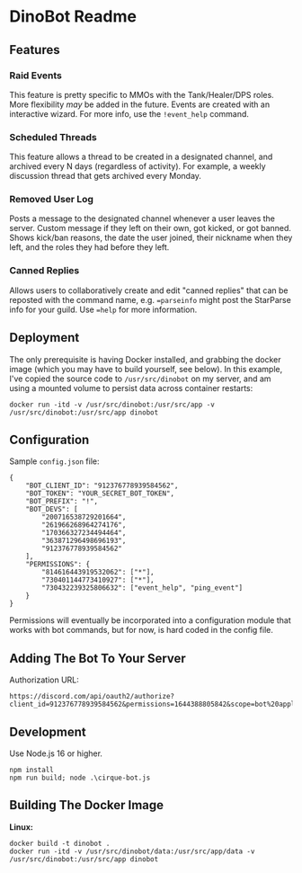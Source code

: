 DinoBot Readme
==============

Features
--------

### Raid Events

This feature is pretty specific to MMOs with the Tank/Healer/DPS roles. More flexibility *may* be added in the future. Events are created with an interactive wizard. For more info, use the `!event_help` command.

### Scheduled Threads

This feature allows a thread to be created in a designated channel, and archived every N days (regardless of activity). For example, a weekly discussion thread that gets archived every Monday.

### Removed User Log

Posts a message to the designated channel whenever a user leaves the server. Custom message if they left on their own, got kicked, or got banned. Shows kick/ban reasons, the date the user joined, their nickname when they left, and the roles they had before they left.

### Canned Replies

Allows users to collaboratively create and edit "canned replies" that can be reposted with the command name, e.g. `=parseinfo` might post the StarParse info for your guild. Use `=help` for more information.

Deployment
----------

The only prerequisite is having Docker installed, and grabbing the docker image (which you may have to build yourself, see below). In this example, I've copied the source code to `/usr/src/dinobot` on my server, and am using a mounted volume to persist data across container restarts:

```
docker run -itd -v /usr/src/dinobot:/usr/src/app -v /usr/src/dinobot:/usr/src/app dinobot
```

Configuration
-------------

Sample `config.json` file:

```
{
    "BOT_CLIENT_ID": "912376778939584562",
    "BOT_TOKEN": "YOUR_SECRET_BOT_TOKEN",
    "BOT_PREFIX": "!",
    "BOT_DEVS": [
        "200716538729201664",
        "261966268964274176",
        "170366327234494464",
        "363871296498696193",
        "912376778939584562"
    ],
    "PERMISSIONS": {
        "814616443919532062": ["*"],
        "730401144773410927": ["*"],
        "730432239325806632": ["event_help", "ping_event"]
    }
}
```

Permissions will eventually be incorporated into a configuration module that works with bot commands, but for now, is hard coded in the config file.

Adding The Bot To Your Server
-----------------------------

Authorization URL:

```
https://discord.com/api/oauth2/authorize?client_id=912376778939584562&permissions=1644388805842&scope=bot%20applications.commands
```

Development
-----------

Use Node.js 16 or higher.

```
npm install
npm run build; node .\cirque-bot.js
```

Building The Docker Image
-------------------------

**Linux:**

```
docker build -t dinobot .
docker run -itd -v /usr/src/dinobot/data:/usr/src/app/data -v /usr/src/dinobot:/usr/src/app dinobot
```
